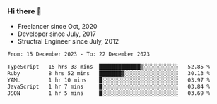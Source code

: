### Hi there 👋

- Freelancer since Oct, 2020
- Developer since July, 2017
- Structral Engineer since July, 2012

<!--START_SECTION:waka-->

```txt
From: 15 December 2023 - To: 22 December 2023

TypeScript   15 hrs 33 mins  █████████████▒░░░░░░░░░░░   52.85 %
Ruby         8 hrs 52 mins   ███████▓░░░░░░░░░░░░░░░░░   30.13 %
YAML         1 hr 10 mins    █░░░░░░░░░░░░░░░░░░░░░░░░   03.97 %
JavaScript   1 hr 7 mins     █░░░░░░░░░░░░░░░░░░░░░░░░   03.84 %
JSON         1 hr 5 mins     █░░░░░░░░░░░░░░░░░░░░░░░░   03.69 %
```

<!--END_SECTION:waka-->
